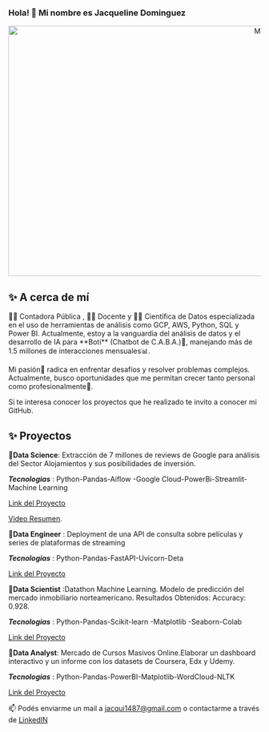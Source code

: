 ### Hola! 👋 Mi nombre es **Jacqueline Dominguez** 
<div> 
<p align="center">
<img src="https://www.analyticsinsight.net/wp-content/uploads/2021/02/Data-Analytics.jpg" alt="MDN"width="1000" height="500">
<div> 

## ✨ A cerca de mí
<div> 
👩‍💼 Contadora Pública , 👩‍🏫 Docente y 👩‍💻 Científica de Datos especializada en el uso de herramientas de análisis como GCP, AWS, Python, SQL y Power BI. Actualmente, estoy a la vanguardia del análisis de datos y el desarrollo de IA para **Boti** (Chatbot de C.A.B.A.)🤖, manejando más de 1.5 millones de interacciones mensuales📊.

Mi pasión💖 radica en enfrentar desafíos y resolver problemas complejos. Actualmente, busco oportunidades que me permitan crecer tanto personal como profesionalmente🚀.

Si te interesa conocer los proyectos que he realizado te invito a conocer mi GitHub.



## ✨ Proyectos	
<div> 

📌**Data Science**: Extracción de 7 millones de reviews de Google para análisis del Sector Alojamientos y sus posibilidades de inversión.
<div> 

***Tecnologias*** : Python-Pandas-Aiflow -Google Cloud-PowerBi-Streamlit- Machine Learning
<div> 

[Link del Proyecto](https://github.com/HenryGrupo07/TrabajoGrupal)

[Video Resumen](https://www.youtube.com/watch?v=aIRMZELeykE).


<div> 

📌**Data Engineer** : Deployment de una API de consulta sobre películas y series de plataformas de streaming
<div> 

***Tecnologias*** : Python-Pandas-FastAPI-Uvicorn-Deta

<div> 

[Link del Proyecto](https://github.com/JacqueDominguez/PI01-Data-Engineering)

<div> 

📌**Data Scientist** :Datathon Machine Learning. Modelo de predicción del mercado inmobiliario norteamericano. Resultados Obtenidos: Accuracy: 0.928.
<div> 

***Tecnologias*** : Python-Pandas-Scikit-learn -Matplotlib -Seaborn-Colab

<div> 

[Link del Proyecto](https://github.com/JacqueDominguez/PI02-Machine-Learning)

<div> 

📌**Data Analyst**: Mercado de Cursos Masivos Online.Elaborar un dashboard interactivo y un informe con los datasets de Coursera, Edx y Udemy.
<div> 

***Tecnologias*** : Python-Pandas-PowerBI-Matplotlib-WordCloud-NLTK
<div> 

[Link del Proyecto](https://github.com/JacqueDominguez/PI03-Data-Analytics)

<div> 

📫 Podés enviarme un mail a jacqui1487@gmail.com o contactarme a través de [LinkedIN](https://www.linkedin.com/in/jacque-dominguez/)

